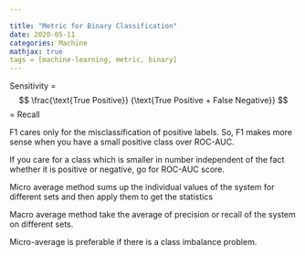 ```yaml
---

title: "Metric for Binary Classification"
date: 2020-05-11
categories: Machine
mathjax: true
tags = [machine-learning, metric, binary]
---
```




Sensitivity = $$ \frac{\text{True Positive}} {\text{True Positive + False Negative}} $$ = Recall

F1 cares only for the misclassification of positive labels. So, F1 makes more sense when you have a small positive class over ROC-AUC.

If you care for a class which is smaller in number independent of the fact whether it is positive or negative, go for ROC-AUC score.

Micro average method sums up the individual values of the system for different sets and then apply them to get the statistics

Macro average method take the average of precision or recall of the system on different sets.

Micro-average is preferable if there is a class imbalance problem.